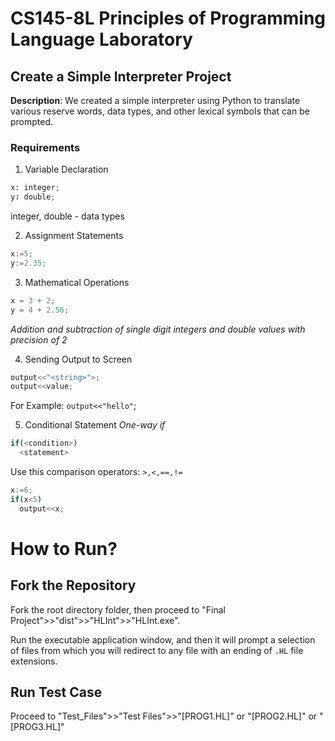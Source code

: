 # CS145-8L Principles of Programming Language Laboratory

## Create a Simple Interpreter Project

**Description**: We created a simple interpreter using Python to translate various reserve words, data types, and other lexical symbols that can be prompted.

### Requirements
1. Variable Declaration
```python
x: integer;
y: double;
```

integer, double - data types

2. Assignment Statements
```python
x:=5;
y:=2.35;
```
3. Mathematical Operations
```python
x = 3 + 2;
y = 4 + 2.56;
```
*Addition and subtraction of single digit integers and double values with precision of 2*

4. Sending Output to Screen
```python
output<<"<string>">;
output<<value;
```

For Example: `output<<"hello"`;
   
5. Conditional Statement
*One-way if*
```python
if(<condition>)
  <statement>
```

Use this comparison operators: `>,<,==,!=`

```python
x:=6;
if(x<5)
  output<<x;
```

# How to Run?
## Fork the Repository
Fork the root directory folder, then proceed to "Final Project">>"dist">>"HLInt">>"HLInt.exe". 

Run the executable application window, and then it will prompt a selection of files from which you will redirect to any file with an ending of `.HL` file extensions.

## Run Test Case
Proceed to "Test_Files">>"Test Files">>"[PROG1.HL]" or "[PROG2.HL]" or "[PROG3.HL]"

